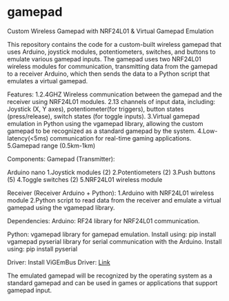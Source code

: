 # gamepad

Custom Wireless Gamepad with NRF24L01 & Virtual Gamepad Emulation

This repository contains the code for a custom-built wireless gamepad that uses Arduino, joystick modules, potentiometers, switches, and buttons to emulate various gamepad inputs. The gamepad uses two NRF24L01 wireless modules for communication, transmitting data from the gamepad to a receiver Arduino, which then sends the data to a Python script that emulates a virtual gamepad.


Features:
1.2.4GHZ Wireless communication between the gamepad and the receiver using NRF24L01 modules.
2.13 channels of input data, including: Joystick (X, Y axes), potentiometer(for triggers), button states (press/release), switch states (for toggle inputs).
3.Virtual gamepad emulation in Python using the vgamepad library, allowing the custom gamepad to be recognized as a standard gamepad by the system.
4.Low-latency(<5ms) communication for real-time gaming applications.
5.Gamepad range (0.5km-1km)


Components:
Gamepad (Transmitter):

Arduino nano
1.Joystick modules (2)
2.Potentiometers (2)
3.Push buttons (5)
4.Toggle switches (2)
5.NRF24L01 wireless module

Receiver (Receiver Arduino + Python):
1.Arduino with NRF24L01 wireless module
2.Python script to read data from the receiver and emulate a virtual gamepad using the vgamepad library.

Dependencies:
Arduino:
RF24 library for NRF24L01 communication.

Python:
vgamepad library for gamepad emulation.
Install using: pip install vgamepad
pyserial library for serial communication with the Arduino.
Install using: pip install pyserial

Driver:
Install ViGEmBus Driver: [Link]([url](https://github.com/nefarius/ViGEmBus/releases/tag/v1.22.0))


The emulated gamepad will be recognized by the operating system as a standard gamepad and can be used in games or applications that support gamepad input.
